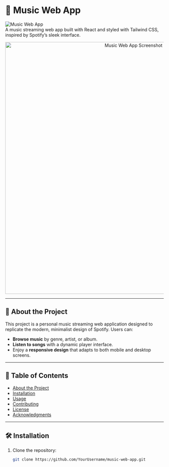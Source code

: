 # 🎵 Music Web App  

![Music Web App](https://img.shields.io/badge/project-music--web--app-blue)  
A music streaming web app built with React and styled with Tailwind CSS, inspired by Spotify’s sleek interface.

<p align="center">
  <img src="Screenshot 2024-12-06 205130.png" alt="Music Web App Screenshot" width="800">
</p>  

---

## 🚀 About the Project  

This project is a personal music streaming web application designed to replicate the modern, minimalist design of Spotify. Users can:  
- **Browse music** by genre, artist, or album.  
- **Listen to songs** with a dynamic player interface.  
- Enjoy a **responsive design** that adapts to both mobile and desktop screens.  

---

## 📖 Table of Contents  
- [About the Project](#about-the-project)  
- [Installation](#installation)  
- [Usage](#usage)  
- [Contributing](#contributing)  
- [License](#license)  
- [Acknowledgments](#acknowledgments)  

---

## 🛠️ Installation  

1. Clone the repository:  
   ```bash  
   git clone https://github.com/YourUsername/music-web-app.git  
